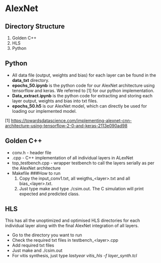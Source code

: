 # AlexNet
## Directory Structure
1. Golden C++
2. HLS
3. Python

## Python
* All data file (output, weights and bias) for each layer can be found in the **data_txt** directory.
* **epochs_50.ipynb** is the python code for our AlexNet architecture using tensorflow and keras. We referred to [1] for our python implementation.
* **Data_extract.ipynb** is the python code for extracting and storing each layer output, weights and bias into txt files.
* **epochs_50.h5** is our AlexNet model, which can directly be used for loading our implemented model.

[1] https://towardsdatascience.com/implementing-alexnet-cnn-architecture-using-tensorflow-2-0-and-keras-2113e090ad98

## Golden C++

* conv.h - header file
* <layer>.cpp - C++ implementation of all individual layers in ALexNet
* top_testbench.cpp - wrapper testbench to call the layers serially as per the AlexNet architecture
* Makefile
###How to run
  1. Copy the input_conv1.txt, all weigths_\<layer\>.txt and all bias_\<layer\>.txt.
  2. Just type make and type ./csim.out. The C simulation will print expected and predicted class.
  
## HLS
  
This has all the unoptimized and optimised HLS directories for each individual layer along with the final AlexNet integration of all layers.
* Go to the directory you want to run
* Check the required txt files in testbench_\<layer\>.cpp
* Add required txt files 
* Just make and ./csim.out
* For vitis synthesis, just type _lastyear vitis_hls -f layer_synth.tcl_


